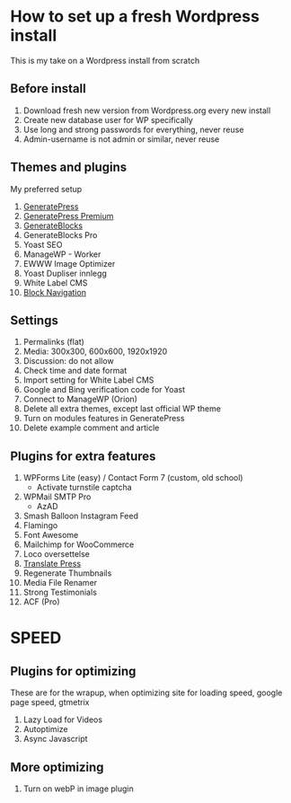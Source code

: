 # How to set up a fresh Wordpress install
This is my take on a Wordpress install from scratch

## Before install
1. Download fresh new version from Wordpress.org every new install
1. Create new database user for WP specifically
1. Use long and strong passwords for everything, never reuse
1. Admin-username is not admin or similar, never reuse

## Themes and plugins
My preferred setup
1. [GeneratePress](https://generatepress.com/)
1. [GeneratePress Premium](https://generatepress.com/premium/)
1. [GenerateBlocks](https://generateblocks.com/)
1. GenerateBlocks Pro
1. Yoast SEO
1. ManageWP - Worker
1. EWWW Image Optimizer
1. Yoast Dupliser innlegg
1. White Label CMS
1. [Block Navigation](https://gutenberg-showcase.melonpan.io/block-navigation)

## Settings
1. Permalinks (flat)
1. Media: 300x300, 600x600, 1920x1920
1. Discussion: do not allow
1. Check time and date format
1. Import setting for White Label CMS
1. Google and Bing verification code for Yoast
1. Connect to ManageWP (Orion)
1. Delete all extra themes, except last official WP theme
1. Turn on modules features in GeneratePress
1. Delete example comment and article

## Plugins for extra features
1. WPForms Lite (easy) / Contact Form 7 (custom, old school)
   - Activate turnstile captcha
1. WPMail SMTP Pro
   - AzAD
1. Smash Balloon Instagram Feed
1. Flamingo
1. Font Awesome
1. Mailchimp for WooCommerce
1. Loco oversettelse
2. [Translate Press](https://translatepress.com/features/)
1. Regenerate Thumbnails
1. Media File Renamer
1. Strong Testimonials 
1. ACF (Pro)

# SPEED

## Plugins for optimizing
These are for the wrapup, when optimizing site for loading speed, google page speed, gtmetrix
1. Lazy Load for Videos
1. Autoptimize
1. Async Javascript

## More optimizing
1. Turn on webP in image plugin

